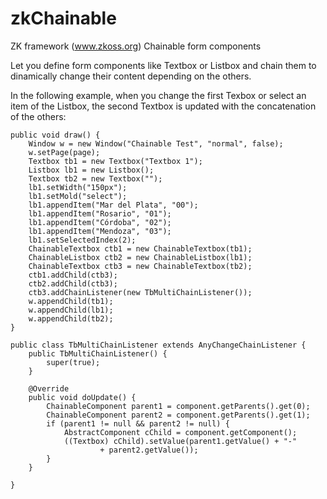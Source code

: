 zkChainable
===========

ZK framework (www.zkoss.org) Chainable form components

Let you define form components like Textbox or Listbox and chain them to dinamically change their content depending on the others.

In the following example, when you change the first Texbox or select an item of the Listbox, the second Textbox is updated with the concatenation of the others:

    public void draw() {
  	    Window w = new Window("Chainable Test", "normal", false);
		w.setPage(page);
		Textbox tb1 = new Textbox("Textbox 1");
		Listbox lb1 = new Listbox();
		Textbox tb2 = new Textbox("");
		lb1.setWidth("150px");
		lb1.setMold("select");
		lb1.appendItem("Mar del Plata", "00");
		lb1.appendItem("Rosario", "01");
		lb1.appendItem("Córdoba", "02");
		lb1.appendItem("Mendoza", "03");
		lb1.setSelectedIndex(2);
		ChainableTextbox ctb1 = new ChainableTextbox(tb1);
		ChainableListbox ctb2 = new ChainableListbox(lb1);
		ChainableTextbox ctb3 = new ChainableTextbox(tb2);
		ctb1.addChild(ctb3);
		ctb2.addChild(ctb3);
		ctb3.addChainListener(new TbMultiChainListener());
		w.appendChild(tb1);
		w.appendChild(lb1);
		w.appendChild(tb2);
    }

    public class TbMultiChainListener extends AnyChangeChainListener {
		public TbMultiChainListener() {
			super(true);
		}

		@Override
		public void doUpdate() {
			ChainableComponent parent1 = component.getParents().get(0);
			ChainableComponent parent2 = component.getParents().get(1);
			if (parent1 != null && parent2 != null) {
				AbstractComponent cChild = component.getComponent();
				((Textbox) cChild).setValue(parent1.getValue() + "-"
						+ parent2.getValue());
			}
		}

    }
